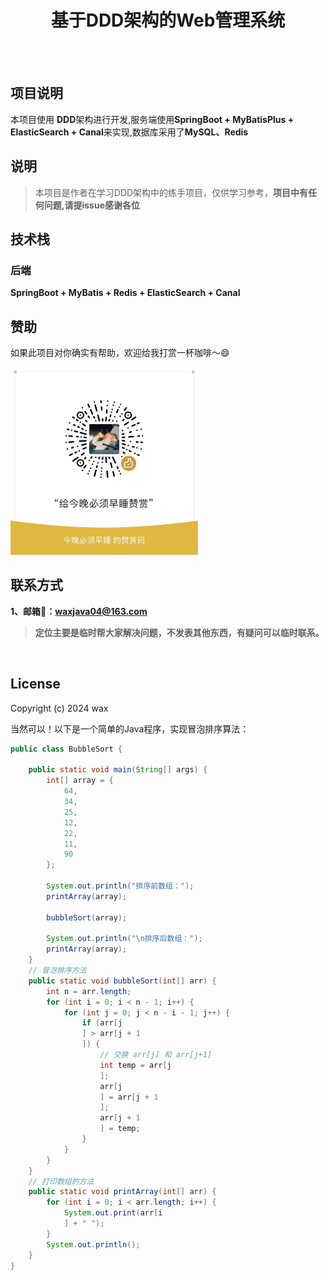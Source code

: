 <h1 align="center">基于DDD架构的Web管理系统</h1>

<br/>


<br/>

## 项目说明

本项目使用 **DDD**架构进行开发,服务端使用**SpringBoot + MyBatisPlus + ElasticSearch + Canal**来实现,数据库采用了**MySQL、Redis**

## 说明

> 本项目是作者在学习DDD架构中的练手项目，仅供学习参考，**项目中有任何问题,请提issue感谢各位**

## 技术栈

### 后端

**SpringBoot + MyBatis + Redis + ElasticSearch + Canal**


## 赞助

如果此项目对你确实有帮助，欢迎给我打赏一杯咖啡～😄

<img src="./img/WxChatPay.jpg" height="300px"/>

<br/>

## 联系方式

**1、邮箱📮：[waxjava04@163.com](mailto:waxjava04@163.com)**

> **定位主要是临时帮大家解决问题，不发表其他东西，有疑问可以临时联系。**


<br/>

## License

Copyright (c) 2024 wax 

当然可以！以下是一个简单的Java程序，实现冒泡排序算法：

```java
public class BubbleSort {

    public static void main(String[] args) {
        int[] array = {
            64,
            34,
            25,
            12,
            22,
            11,
            90
        };

        System.out.println("排序前数组：");
        printArray(array);

        bubbleSort(array);

        System.out.println("\n排序后数组：");
        printArray(array);
    }
    // 冒泡排序方法
    public static void bubbleSort(int[] arr) {
        int n = arr.length;
        for (int i = 0; i < n - 1; i++) {
            for (int j = 0; j < n - i - 1; j++) {
                if (arr[j
                ] > arr[j + 1
                ]) {
                    // 交换 arr[j] 和 arr[j+1]
                    int temp = arr[j
                    ];
                    arr[j
                    ] = arr[j + 1
                    ];
                    arr[j + 1
                    ] = temp;
                }
            }
        }
    }
    // 打印数组的方法
    public static void printArray(int[] arr) {
        for (int i = 0; i < arr.length; i++) {
            System.out.print(arr[i
            ] + " ");
        }
        System.out.println();
    }
}
```

